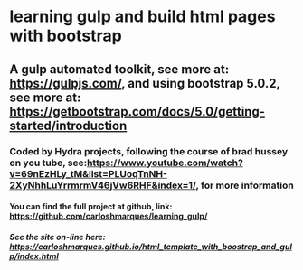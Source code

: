 # learning gulp and build html pages with bootstrap

## A gulp automated toolkit, see more at: <https://gulpjs.com/>, and using bootstrap 5.0.2, see more at: <https://getbootstrap.com/docs/5.0/getting-started/introduction>

### Coded by Hydra projects, following the course of brad hussey on you tube, see:<https://www.youtube.com/watch?v=69nEzHLy_tM&list=PLUoqTnNH-2XyNhhLuYrrmrmV46jVw6RHF&index=1/>, for more information

#### You can find the full project at github, link: <https://github.com/carloshmarques/learning_gulp/>

##### See the site on-line here: <https://carloshmarques.github.io/html_template_with_boostrap_and_gulp/index.html>
